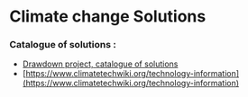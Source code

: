 # Climate change Solutions

### Catalogue of solutions : 


* [Drawdown project, catalogue of solutions](https://www.drawdown.org/solutions-summary-by-rank)
* [https://www.climatetechwiki.org/technology-information](https://www.climatetechwiki.org/technology-information)

